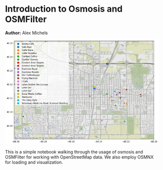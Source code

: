 # Introduction to Osmosis and OSMFilter

**Author:** Alex Michels

![Plot of coffee shops in Champaign-Urbana, IL from OpenStreetMap data](CoffeeShops.png)

This is a simple notebook walking through the usage of osmosis and OSMFilter for working with OpenStreetMap data. We also employ OSMNX for loading and visualization.

